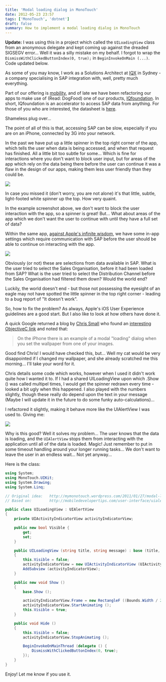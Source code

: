 ```yaml
---
title: 'Modal loading dialog in MonoTouch'
date: 2012-05-23 23:57
tags: ['MonoTouch', 'dotnet']
draft: false
summary: How to implement a modal loading dialog in MonoTouch
---
```


**Update:** I was using this in a project which called the <code>UILoadingView</code> class from an anonymous delegate and kept coming up against the dreaded SIGSEGV error... Well it was a silly mistake on my behalf. I forgot to wrap the `DismissWithClickedButtonIndex(0, true);` in `BeginInvokeOnMain (...)`. Code updated below.

As some of you may know, I work as a Solutions Architect at <a href="http://www.iqxbusiness.com">IQX</a> in Sydney - a company specialising in SAP integration with, well, pretty much everything.

Part of our offering is <a href="http://www.iqxbusiness.com/docs/datasheets/iqmobility2-1.pdf?Status=Master">mobility</a>, and of late we have been refactoring our apps to make use of (Read: DogFood) one of our products, <a href="http://www.iqxbusiness.com/docs/datasheets/iq-foundation_datasheet.pdf">IQfoundation</a>. In short, IQfoundation is an accelerator to access SAP data from anything. For those of you who are interested, the datasheet is <a href="http://www.iqxbusiness.com/docs/datasheets/iq-foundation_datasheet.pdf">here</a>.

Shameless plug over...

The point of all of this is that, accessing SAP can be slow, especially if you are on an iPhone, connected by 3G into your network.

In the past we have put up a little spinner in the top right corner of the app, which tells the user when data is being accessed, and when that request has finished. All a little bit too subtle for some... Which is fine for interactions where you don't want to block user input, but for areas of the app which rely on the data being there before the user can continue it was a flaw in the design of our apps, making them less user friendly than they could be.

![](http://i.imgur.com/4Ljzo.png)

In case you missed it (don't worry, you are not alone) it's that little, subtle, light-footed white spinner up the top. How very quaint.

In the example screenshot above, we don't want to block the user interaction with the app, so a spinner is great! But... What about areas of the app which we don't want the user to continue with until they have a full set of data?

Within the same app, <a href="http://developer.apple.com/library/ios/#documentation/UserExperience/Conceptual/MobileHIG/UEBestPractices/UEBestPractices.html#//apple_ref/doc/uid/TP40006556-CH20-SW12">against Apple's infinite wisdom</a>, we have some in-app settings which require communication with SAP before the user should be able to continue on interacting with the app.

![](http://i.imgur.com/Ar92k.png)

Obviously (or not) these are selections from data available in SAP. What is the user tried to select the Sales Organisation, before it had been loaded from SAP? What is the user tried to select the Distribution Channel before the Sales Organisation had filtered them down? Would the world end?

Luckily, the world doesn't end - but those not possessing the eyesight of an eagle may not have spotted the little spinner in the top right corner - leading to a bug report of "It doesn't work".

So, how to fix the problem? As always, Apple's iOS User Experience guidelines are a good start. But I also like to look at how others have done it.

A quick Google returned a blog by <a href="http://www.yetanotherchris.me/home/2010/10/10/monotouch-tips-and-snippets.html">Chris Small</a> who found an <a href="http://mobiledevelopertips.com/user-interface/uialertview-without-buttons-please-wait-dialog.html">interesting ObjectiveC link</a> and noted that:

<blockquote>On the iPhone there is an example of a modal "loading" dialog when you set the wallpaper from one of your images.</blockquote>
Good find Chris! I would have checked this, but... Well my cat would be very disappointed if I changed my wallpaper, and she already scratched me this morning... I'll take your word for it.

Chris details some code which works, however when I used it didn't work quite how I wanted it to. If I had a shared UILoadingView upon which .Show () was called multipel times, I would get the spinner redrawn every time - looked a bit ugly when this happened. I also played with the numbers slightly, though these really do depend upon the text in your message (Maybe I will update it in the future to do some funky auto-calculations)...

I refactored it slightly, making it behave more like the UIAlertView I was used to. Giving me:

![](http://i.imgur.com/X8F5L.png)

Why is this good? Well it solves my problem... The user knows that the data is loading, and the `UIAlertView` stops them from interacting with the application until all of the data is loaded. Magic! Just remember to put in some timeout handling around your longer running tasks... We don't want to leave the user in an endless wait... Not yet anyway...

Here is the class:

```csharp
using System;
using MonoTouch.UIKit;
using System.Drawing;
using System.Linq;

// Original idea:	http://mymonotouch.wordpress.com/2011/01/27/modal-loading-dialog/
// Based on:		http://mobiledevelopertips.com/user-interface/uialertview-without-buttons-please-wait-dialog.html

public class UILoadingView : UIAlertView
{
    private UIActivityIndicatorView activityIndicatorView;

    public new bool Visible {
        get;
        set;
    }

    public UILoadingView (string title, string message) : base (title, message, null, null, null)
    {
        this.Visible = false;
        activityIndicatorView = new UIActivityIndicatorView (UIActivityIndicatorViewStyle.WhiteLarge);
        AddSubview (activityIndicatorView);
    }

    public new void Show ()
    {
        base.Show ();

        activityIndicatorView.Frame = new RectangleF ((Bounds.Width / 2) - 15, Bounds.Height - 60, 30, 30);
        activityIndicatorView.StartAnimating ();
        this.Visible = true;
    }

    public void Hide ()
    {
        this.Visible = false;
        activityIndicatorView.StopAnimating ();

        BeginInvokeOnMainThread (delegate () {
            DismissWithClickedButtonIndex(0, true);
        });
    }
}
```

Enjoy! Let me know if you use it.

